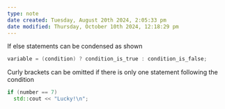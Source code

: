 ```yaml
---
type: note
date created: Tuesday, August 20th 2024, 2:05:33 pm
date modified: Thursday, October 10th 2024, 12:18:29 pm
---
```

If else statements can be condensed as shown

```cpp 
variable = (condition) ? condition_is_true : condition_is_false;
```

Curly brackets can be omitted if there is only one statement following the condition 

```cpp
if (number == 7)
  std::cout << "Lucky!\n";

```